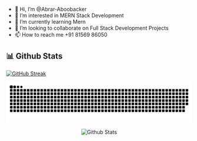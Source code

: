 - 👋 Hi, I’m @Abrar-Aboobacker
- 👀 I’m interested in MERN Stack Development
- 🌱 I’m currently learning Mern
- 💞️ I’m looking to collaborate on Full Stack Development Projects
- 📫 How to reach me +91 81569 86050



## 📊 Github Stats

[![GitHub Streak](https://github-readme-streak-stats.herokuapp.com?user=piyush-agrawal6&theme=halloween)](https://git.io/streak-stats)
  </p>
<div align="center">
  <a href="https://www.linkedin.com/in/abhijeetsharma1/"> 
  <img  src="https://github.com/1999AZZAR/1999AZZAR/blob/main/resources/img/grid-snake.svg"
       alt="snake" /></a>
</div>

<p align="center">
        <img src="https://raw.githubusercontent.com/mayhemantt/mayhemantt/Update/svg/Bottom.svg" alt="Github Stats" />
</p>
